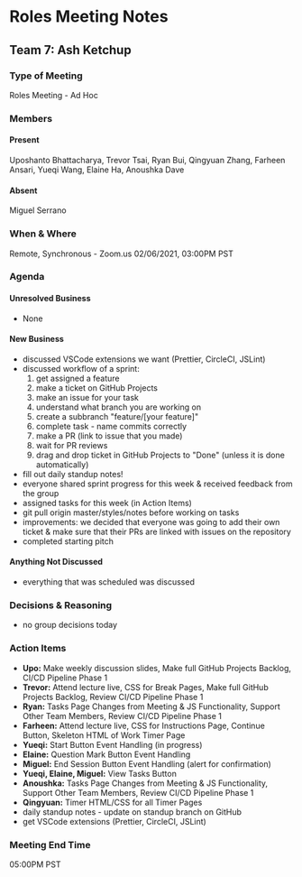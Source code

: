 # Roles Meeting Notes

## Team 7: Ash Ketchup

### Type of Meeting
Roles Meeting - Ad Hoc

### Members

#### Present
Uposhanto Bhattacharya, Trevor Tsai, Ryan Bui, Qingyuan Zhang, Farheen Ansari, Yueqi Wang, Elaine Ha, Anoushka Dave 

#### Absent 
Miguel Serrano

### When & Where 
Remote, Synchronous - Zoom.us
02/06/2021, 03:00PM PST

### Agenda

#### Unresolved Business
- None

#### New Business
- discussed VSCode extensions we want (Prettier, CircleCI, JSLint)
- discussed workflow of a sprint:
  1. get assigned a feature
  2. make a ticket on GitHub Projects
  3. make an issue for your task
  4. understand what branch you are working on
  5. create a subbranch "feature/[your feature]"
  6. complete task - name commits correctly
  7. make a PR (link to issue that you made)
  8. wait for PR reviews
  9. drag and drop ticket in GitHub Projects to "Done" (unless it is done automatically)
- fill out daily standup notes!
- everyone shared sprint progress for this week & received feedback from the group
- assigned tasks for this week (in Action Items)
- git pull origin master/styles/notes before working on tasks
- improvements: we decided that everyone was going to add their own ticket & make sure that their PRs are linked with issues on the repository
- completed starting pitch

#### Anything Not Discussed
- everything that was scheduled was discussed

### Decisions & Reasoning
- no group decisions today

### Action Items
- **Upo:** Make weekly discussion slides, Make full GitHub Projects Backlog, CI/CD Pipeline Phase 1
- **Trevor:** Attend lecture live, CSS for Break Pages, Make full GitHub Projects Backlog, Review CI/CD Pipeline Phase 1
- **Ryan:** Tasks Page Changes from Meeting & JS Functionality, Support Other Team Members, Review CI/CD Pipeline Phase 1
- **Farheen:** Attend lecture live, CSS for Instructions Page, Continue Button, Skeleton HTML of Work Timer Page
- **Yueqi:** Start Button Event Handling (in progress)
- **Elaine:** Question Mark Button Event Handling
- **Miguel:** End Session Button Event Handling (alert for confirmation)
- **Yueqi, Elaine, Miguel:** View Tasks Button
- **Anoushka:** Tasks Page Changes from Meeting & JS Functionality, Support Other Team Members, Review CI/CD Pipeline Phase 1
- **Qingyuan:** Timer HTML/CSS for all Timer Pages
- daily standup notes - update on standup branch on GitHub
- get VSCode extensions (Prettier, CircleCI, JSLint)

### Meeting End Time
05:00PM PST
